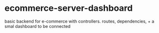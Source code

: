 # ecommerce-server-dashboard
basic backend for e-commerce with controllers. routes, dependencies, + a smal dashboard to be connected
